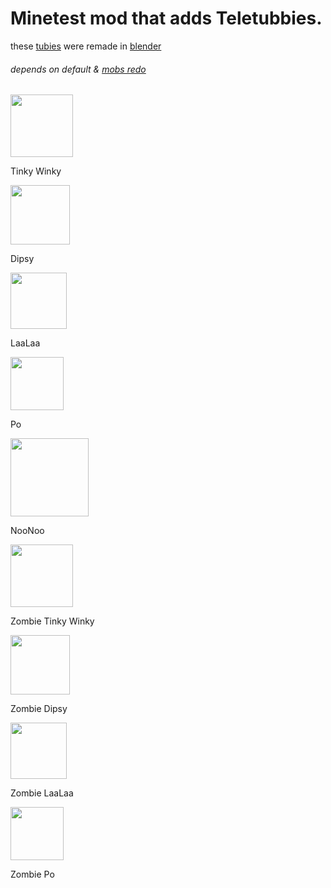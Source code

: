 # Minetest mod that adds Teletubbies.

these [tubies](https://mods.curse.com/mc-mods/minecraft/236040-teletubbies-mod) were remade in [blender](https://github.com/22i/teletubbies-voxel-blender-models)

###### depends on default & [mobs redo](https://github.com/tenplus1/mobs_redo)

<img src="http://i.imgur.com/rrzlVWd.png" width="100">

Tinky Winky

<img src="http://i.imgur.com/B6rSjz2.png" width="95">

Dipsy

<img src="http://i.imgur.com/INYF32F.png" width="90">

LaaLaa

<img src="http://i.imgur.com/LJIajSm.png" width="85">

Po

<img src="http://i.imgur.com/oJTzU5y.png" width="125">

NooNoo

<img src="http://i.imgur.com/aCwGO4T.png" width="100">

Zombie Tinky Winky

<img src="http://i.imgur.com/kxuhb4G.png" width="95">

Zombie Dipsy

<img src="http://i.imgur.com/XyDErLm.png" width="90">

Zombie LaaLaa

<img src="http://i.imgur.com/bBnZwis.png" width="85">

Zombie Po
